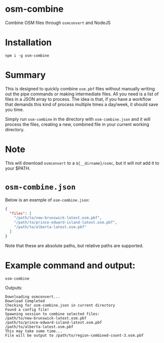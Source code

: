 # osm-combine

Combine OSM files through `osmconvert` and NodeJS

# Installation

```shell
npm i -g osm-combine
```

# Summary

This is designed to quickly combine `osm.pbf` files without manually writing out the pipe commands or making intermediate files. All you need is a list of files in a JSON array to process. The idea is that, if you have a workflow that demands this kind of process multiple times a day/week, it should save you time.

Simply run `osm-combine` in the directory with `osm-combine.json` and it will process the files, creating a new, combined file in your current working directory.

# Note

This will download `osmconvert` to a `${__dirname}/osmc`, but it will _not_ add it to your $PATH.

# `osm-combine.json`

Below is an example of `osm-combine.json`:

```json
{
  "files": [
    "/path/to/new-brunswick-latest.osm.pbf",
    "/path/to/prince-edward-island-latest.osm.pbf",
    "/path/to/alberta-latest.osm.pbf"
  ]
}
```

Note that these are absolute paths, but relative paths are supported.

# Example command and output:

```shell
osm-combine
```

Outputs:

```
Downloading osmconvert...
Download Completed
Checking for osm-combine.json in current directory
Found a config file!
Spawning session to combine selected files:
/path/to/new-brunswick-latest.osm.pbf
/path/to/prince-edward-island-latest.osm.pbf
/path/to/alberta-latest.osm.pbf
This may take some time...
File will be output to /path/to/region-combined-count-3.osm.pbf
```
